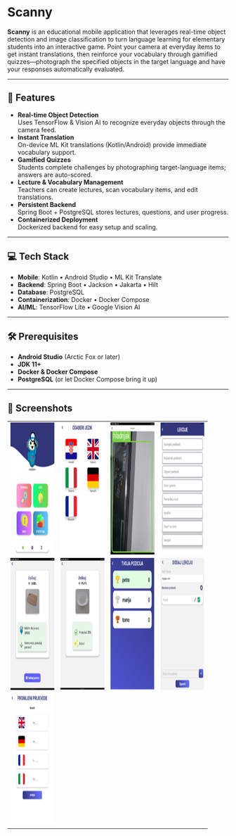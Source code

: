 # Scanny

**Scanny** is an educational mobile application that leverages real-time object detection and image classification to turn language learning for elementary students into an interactive game. 
Point your camera at everyday items to get instant translations, then reinforce your vocabulary through gamified quizzes—photograph the specified objects in the target language and have your responses automatically evaluated.

---

## 🚀 Features

- **Real-time Object Detection**  
  Uses TensorFlow & Vision AI to recognize everyday objects through the camera feed.  
- **Instant Translation**  
  On-device ML Kit translations (Kotlin/Android) provide immediate vocabulary support.  
- **Gamified Quizzes**  
  Students complete challenges by photographing target-language items; answers are auto-scored.  
- **Lecture & Vocabulary Management**  
  Teachers can create lectures, scan vocabulary items, and edit translations.  
- **Persistent Backend**  
  Spring Boot + PostgreSQL stores lectures, questions, and user progress.  
- **Containerized Deployment**  
  Dockerized backend for easy setup and scaling.

---


## 💻 Tech Stack

- **Mobile**: Kotlin • Android Studio • ML Kit Translate  
- **Backend**: Spring Boot • Jackson • Jakarta • Hilt  
- **Database**: PostgreSQL  
- **Containerization**: Docker • Docker Compose  
- **AI/ML**: TensorFlow Lite • Google Vision AI

---

## 🛠️ Prerequisites

- **Android Studio** (Arctic Fox or later)  
- **JDK 11+**  
- **Docker & Docker Compose**  
- **PostgreSQL** (or let Docker Compose bring it up)  

---
## 📱 Screenshots

<table>
  <tr>
    <td><img src="./images/img.png" width="100" height="300"/></td>
    <td><img src="./images/img_1.png" width="100" height="300"/></td>
    <td><img src="./images/img_2.png" width="100" height="300"/></td>
    <td><img src="./images/img_3.png" width="100" height="300"/></td>
  </tr>
  <tr>
    <td><img src="./images/img_4.png" width="100" height="300"/></td>
    <td><img src="./images/img_5.png" width="100" height="300"/></td>
    <td><img src="./images/img_6.png" width="100" height="300"/></td>
    <td><img src="./images/img_7.png" width="100" height="300"/></td>
  </tr>
  <tr>
    <td><img src="./images/img_8.png" width="100" height="300"/></td>
  </tr>
</table>


